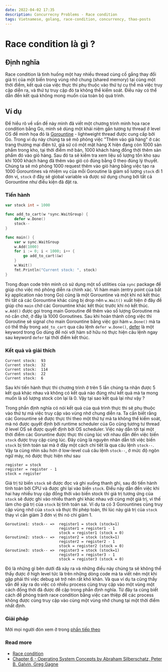 ```yaml
---
date: 2022-04-02 17:35
description: Concurrecny Problems - Race condition 
tags: Vietnamese, golang, race-condition, concurrency, thao-posts
---
```

# Race condition là gì ?

## Định nghĩa
Race condition là tình huống một hay nhiều thread cùng cố gắng thay đổi giá trị của một biến trong vùng nhớ chung (shared memory) tại cùng một thời điểm, kết quả của việc thực thi phụ thuộc vào thứ tự cụ thể mà việc truy cập diễn ra, và thứ tự truy cập đó ta không thể kiểm soát. Điều này có thể dẫn đến kết quả không mong muốn của toàn bộ quá trình.

## Ví dụ
Để hiểu rõ về vấn đề này mình đã viết một chương trình minh họa race condition bằng Go, mình sẽ dùng một khái niệm gần tương tự thread ở level OS để minh họa đó là [Gorountine](https://go.dev/tour/concurrency/1) - lightweight thread được cung cấp bởi Go. Trong ví dụ này chúng ta sẽ mô phỏng việc "Thêm vào giả hàng" ở các trang thương mại điện tử, giả sử có một mặt hàng X hiện đang còn 1000 sản phẩm trong kho, tại thời điểm mở bán, 1000 khách hàng đồng thời thêm sản phẩm đó vào giỏ hàng. Sau đó ta sẽ kiểm tra xem liệu số lượng tồn kho sau khi 1000 khách hàng đã thêm vào giỏ có đúng bằng 0 theo đúng lý thuyết. Chúng ta sẽ mô phỏng 1000 request thêm vào giỏ hàng bằng việc tạo ra 1000 Gorountines và nhiệm vụ của mỗi Goroutine là giảm số lượng `stock` đi 1 đơn vị, `stock` ở đây sẽ global variable và được sử dụng chung bởi tất cả Gorountine như điều kiện đã đặt ra.

### Tiến hành
```go
var stock int = 1000

func add_to_cart(w *sync.WaitGroup) {
	defer w.Done()
	stock--
}

func main() {
	var w sync.WaitGroup
    w.Add(1000)
	for i := 0; i < 1000; i++ {
		go add_to_cart(&w)
	}
	w.Wait()
	fmt.Println("Current stock: ", stock)
}

```
Trong đoạn code trên mình có sử dụng một số utilities của `sync` package để giúp cho việc mô phỏng diễn ra chính xác. Vì hàm main (entry point của bất kỳ application nào trong Go) cũng là một Gorountine và một khi nó kết thúc thì tất cả các Gorountine khác cũng bị drop nên `w.Wait()` xuất hiện ở đây đề giúp cho `main` chờ các Gorountine khác kết thúc trước khi nó kết thúc. `w.Add()` được gọi trong main Goroutine để thêm vào số lượng Goroutine mà nó cần chờ, ở đây là 1000 Goroutines. Sau khi hoàn thành công việc thì Goroutine sẽ signal cho main Gorountine bằng việc gọi hàm `w.Done()` mà ta có thể thấy trong `add_to_cart` qua câu lệnh `defer w.Done()`, [defer](https://go.dev/tour/flowcontrol/12) là một keyword trong Go dùng để nói với hàm sở hữu nó thực hiện câu lệnh ngay sau keyword `defer` tại thời điểm kết thúc.

### Kết quả và giải thích
```
Current stock:  93
Current stock:  32
Current stock:  114
Current stock:  22
Current stock:  6
```

Sau khi tiến hành thực thi chương trình ở trên 5 lần chúng ta nhận được 5 kết quả khác nhau và không có kết quả nào đúng như kết quả mà ta mong muốn là số lượng stock còn lại là 0. Vậy tại sao kết quả lại như vậy ?

Trong phần định nghĩa có nói kết quả của quá trình thực thi sẽ phụ thuộc vào thứ tự mà việc truy cập vào vùng nhớ chung diễn ra. Ta cần biết rằng các Gorountine sẽ được thực thi theo một thứ tự mà ta không thể kiểm soát, mà nó được quyết định bởi runtime scheduler của Go cũng tương tư thread ở level OS  sẽ được quyết định bởi OS scheduler. Việc này dẫn tới tại một thời điểm các Goruntine được thực thi cùng lúc với nhau dẫn đến việc biến `stock` được truy cập cùng lúc. Đây cũng là nguyên nhân dẫn tới việc biến `stock` bị tính toán sai mà ở đây một cách chi tiết là qua câu lệnh `stock--`. Vậy ta cùng nhìn sâu hơn ở low-level cuả câu lệnh `stock--`, ở mức độ ngôn ngữ máy, nó được thực hiện như sau
```
register = stock
register = register - 1
stock = register
```
Giá trị từ biến `stock` sẽ được đọc và ghi xuống thanh ghi, sau đó tiến hành tính toán bởi CPU và được ghi lại vào biến `stock`. Điều này dẫn đến việc khi hai hay nhiều truy cập đồng thời vào biến stock thì giá trị tương ứng của `stock` sẽ được ghi vào nhiều thanh ghi khác nhau với cùng một giá trị, vì thế làm cho giá trị của `stock` bị tính toán sai. Ví dụ ta có 3 Gorountines cùng truy cập vùng nhớ của `stock` và thực thi phép toán, thì lúc này giá trị của `stock` thay vì cần giảm 3 đơn vị thì nó chỉ giảm 1.

```
Goroutine1: stock-- =>  register1 = stock (stock=1)
                        register1 = register1 - 1
                        stock = register1 (stock = 0)
Goroutine2: stock-- =>  register2 = stock (stock=1)
                        register2 = register2 - 1
                        stock = register2 (stock = 0)
Goroutine3: stock-- =>  register3 = stock (stock=1)
                        register3 = register3 - 1
                        stock = register3 (stock = 0)
```

Đó là những gì bên dưới đã xảy ra và những điều này chúng ta sẽ không thể thấy được ở high level tức là trên những dòng code mà ta viết nên một khi gặp phải thì việc debug sẽ trở nên rất khó khăn. Và qua ví dụ ta cũng thấy vấn đề xảy ra do việc có nhiều process cùng truy cập vào một vùng một cách đồng thời đã được đề cập trong phần định nghĩa. Từ đây ta cũng biết cách để phòng tránh race condition bằng việc can thiệp để các process không được cùng truy cập vào cùng một vùng nhớ chung tại một thời điểm nhất định.

### Giải pháp

Mời mọi người đón xem ở trong [phần tiếp theo](https://hung-m-dao.github.io/thao/race-condition-solution/)


### Read more

* [Race condition](https://en.wikipedia.org/wiki/Race_condition)
* [Chapter 6 - Operating System Concepts by Abraham Silberschatz, Peter B. Galvin, Greg Gagne](https://codex.cs.yale.edu/avi/os-book/OS10/practice-exercises/index-solu.html)
